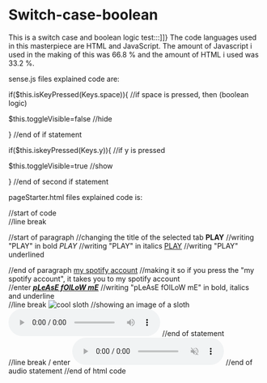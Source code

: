 # Switch-case-boolean
This is a switch case and boolean logic test:::]]}
The code languages used in this masterpiece are HTML and JavaScript. 
The amount of Javascript i used in the making of this was 66.8 % and
the amount of HTML i used was 33.2 %. 

sense.js files explained code are:

if($this.isKeyPressed(Keys.space)){ //if space is pressed, then (boolean logic)

  $this.toggleVisible=false //hide
  
} //end of if statement

if($this.iskeyPressed(Keys.y)){ //if y is pressed

  $this.toggleVisible=true //show
  
} //end of second if statement


pageStarter.html files explained code is:

<html> //start of code
<br> //line break
<p> //start of paragraph
<title>testValueXrot</title> //changing the title of the selected tab
<b>PLAY</b> //writing "PLAY" in bold
  <i>PLAY</i> //writing "PLAY" in italics
    <u>PLAY</u> //writing "PLAY" underlined
</p> //end of paragraph
<a href="https://open.spotify.com/user/12hh5w50rmwun1exi1aq6yesd">my spotify account</a> //making it so if you press the "my spotify account", it takes you to my spotify account
  <br> //enter
<b><i><u>pLeAsE fOlLoW mE</b></i></u> //writing "pLeAsE fOlLoW mE" in bold, italics and underline
  <br> //line break
<img src="file:///C:/Users/ianpe/Documents/frebs/c1c11388-76da-4060-9a7c-05b62249bcc4.jpg"alt="cool sloth"> //showing an image of a sloth
<audio controls> //playing a sound
<source src="horse.mp4"type="audio/mp4"> //the sound file
</audio> //end of statement
  <br> //line break / enter
  <audio controls autoplay muted> //playing a sound automatically when you run the code muted
<source src="pig.mp3"type="audio/mp3"> //the sound file
</audio> //end of audio statement
</html> //end of html code


